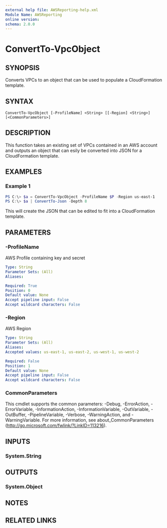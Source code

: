 ```yaml
---
external help file: AWSReporting-help.xml
Module Name: AWSReporting
online version:
schema: 2.0.0
---
```


# ConvertTo-VpcObject

## SYNOPSIS
Converts VPCs to an object that can be used to populate a CloudFormation template.

## SYNTAX

```
ConvertTo-VpcObject [-ProfileName] <String> [[-Region] <String>] [<CommonParameters>]
```

## DESCRIPTION
This function takes an existing set of VPCs contained in an AWS account and outputs an object that can esily be converted into JSON for a CloudFormation template.

## EXAMPLES

### Example 1
```powershell
PS C:\> $a = ConvertTo-VpcObject -ProfileName $P -Region us-east-1
PS C:\> $a | ConvertTo-Json -Depth 8
```

This will create the JSON that can be edited to fit into a CloudFormation template.

## PARAMETERS

### -ProfileName
AWS Profile containing key and secret

```yaml
Type: String
Parameter Sets: (All)
Aliases:

Required: True
Position: 0
Default value: None
Accept pipeline input: False
Accept wildcard characters: False
```

### -Region
AWS Region

```yaml
Type: String
Parameter Sets: (All)
Aliases:
Accepted values: us-east-1, us-east-2, us-west-1, us-west-2

Required: False
Position: 1
Default value: None
Accept pipeline input: False
Accept wildcard characters: False
```

### CommonParameters
This cmdlet supports the common parameters: -Debug, -ErrorAction, -ErrorVariable, -InformationAction, -InformationVariable, -OutVariable, -OutBuffer, -PipelineVariable, -Verbose, -WarningAction, and -WarningVariable.
For more information, see about_CommonParameters (http://go.microsoft.com/fwlink/?LinkID=113216).

## INPUTS

### System.String

## OUTPUTS

### System.Object
## NOTES

## RELATED LINKS
